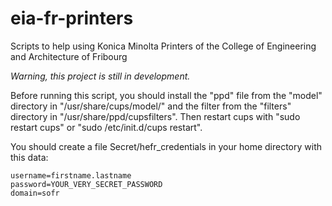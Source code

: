 eia-fr-printers
===============

Scripts to help using Konica Minolta Printers of the College of
Engineering and Architecture of Fribourg

*Warning, this project is still in development.*

Before running this script, you should install the "ppd" file from
the "model" directory in "/usr/share/cups/model/" and the
filter from the "filters" directory in "/usr/share/ppd/cupsfilters". Then restart cups
with "sudo restart cups" or "sudo /etc/init.d/cups restart".

You should create a file Secret/hefr_credentials in your home
directory with this data:

    username=firstname.lastname
    password=YOUR_VERY_SECRET_PASSWORD
    domain=sofr
